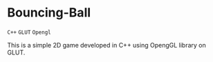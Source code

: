 # Bouncing-Ball
`C++` `GLUT` `Opengl`

This is a simple 2D game developed in C++ using OpengGL library on GLUT.
